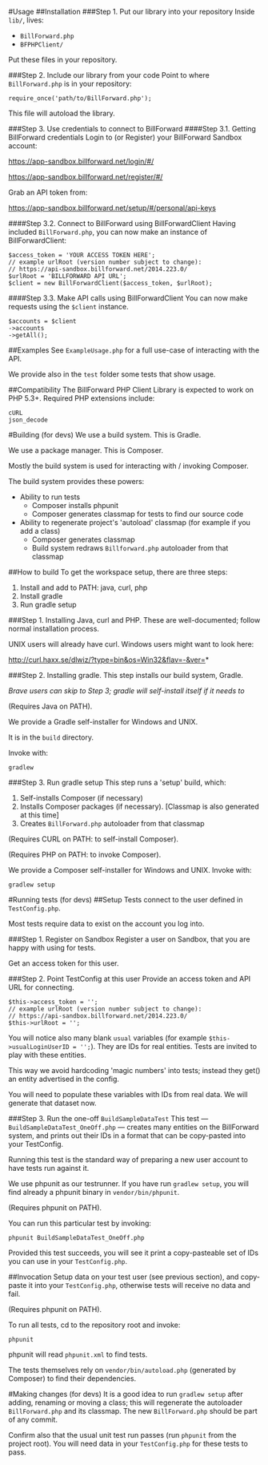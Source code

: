 #Usage
##Installation
###Step 1. Put our library into your repository
Inside `lib/`, lives:
* `BillForward.php`
* `BFPHPClient/`

Put these files in your repository.


###Step 2.  Include our library from your code
Point to where `BillForward.php` is in your repository:
```
require_once('path/to/BillForward.php');
```
This file will autoload the library.


###Step 3. Use credentials to connect to BillForward
####Step 3.1. Getting BillForward credentials
Login to (or Register) your BillForward Sandbox account:

https://app-sandbox.billforward.net/login/#/

https://app-sandbox.billforward.net/register/#/

Grab an API token from:

https://app-sandbox.billforward.net/setup/#/personal/api-keys

####Step 3.2. Connect to BillForward using BillForwardClient
Having included `BillForward.php`, you can now make an instance of BillForwardClient:

```
$access_token = 'YOUR ACCESS TOKEN HERE';
// example urlRoot (version number subject to change):
// https://api-sandbox.billforward.net/2014.223.0/
$urlRoot = 'BILLFORWARD API URL';
$client = new BillForwardClient($access_token, $urlRoot);
```

####Step 3.3. Make API calls using BillForwardClient
You can now make requests using the `$client` instance.
```
$accounts = $client
->accounts
->getAll();
```

##Examples
See `ExampleUsage.php` for a full use-case of interacting with the API.

We provide also in the `test` folder some tests that show usage.


##Compatibility
The BillForward PHP Client Library is expected to work on PHP 5.3+.
Required PHP extensions include:

```
cURL
json_decode
```


#Building (for devs)
We use a build system. This is Gradle.

We use a package manager. This is Composer.

Mostly the build system is used for interacting with / invoking Composer.


The build system provides these powers:
* Ability to run tests
  * Composer installs phpunit
  * Composer generates classmap for tests to find our source code
* Ability to regenerate project's 'autoload' classmap (for example if you add a class)
  * Composer generates classmap
  * Build system redraws `Billforward.php` autoloader from that classmap

##How to build
To get the workspace setup, there are three steps:

1. Install and add to PATH: java, curl, php
2. Install gradle
2. Run gradle setup

###Step 1. Installing Java, curl and PHP.
These are well-documented; follow normal installation process.

UNIX users will already have curl. Windows users might want to look here:

http://curl.haxx.se/dlwiz/?type=bin&os=Win32&flav=-&ver=*

###Step 2. Installing gradle.
This step installs our build system, Gradle.

*Brave users can skip to Step 3; gradle will self-install itself if it needs to*


(Requires Java on PATH).

We provide a Gradle self-installer for Windows and UNIX.

It is in the `build` directory.

Invoke with:

```
gradlew
```

###Step 3. Run gradle setup
This step runs a 'setup' build, which:

1. Self-installs Composer (if necessary)
2. Installs Composer packages (if necessary). [Classmap is also generated at this time]
3. Creates `BillForward.php` autoloader from that classmap


(Requires CURL on PATH: to self-install Composer).

(Requires PHP on PATH: to invoke Composer).

We provide a Composer self-installer for Windows and UNIX.
Invoke with:

```
gradlew setup
```


#Running tests (for devs)
##Setup
Tests connect to the user defined in `TestConfig.php`.

Most tests require data to exist on the account you log into.

###Step 1. Register on Sandbox
Register a user on Sandbox, that you are happy with using for tests.

Get an access token for this user.

###Step 2. Point TestConfig at this user
Provide an access token and API URL for connecting.

```
$this->access_token = '';
// example urlRoot (version number subject to change):
// https://api-sandbox.billforward.net/2014.223.0/
$this->urlRoot = '';
```

You will notice also many blank `usual` variables (for example `$this->usualLoginUserID = '';`). They are IDs for real entities. Tests are invited to play with these entities.

This way we avoid hardcoding 'magic numbers' into tests; instead they get() an entity advertised in the config.


You will need to populate these variables with IDs from real data. We will generate that dataset now.

###Step 3. Run the one-off `BuildSampleDataTest`
This test — `BuildSampleDataTest_OneOff.php` — creates many entities on the BillForward system, and prints out their IDs in a format that can be copy-pasted into your TestConfig.

Running this test is the standard way of preparing a new user account to have tests run against it.


We use phpunit as our testrunner. If you have run `gradlew setup`, you will find already a phpunit binary in `vendor/bin/phpunit`.

(Requires phpunit on PATH).

You can run this particular test by invoking:

```
phpunit BuildSampleDataTest_OneOff.php
```

Provided this test succeeds, you will see it print a copy-pasteable set of IDs you can use in your `TestConfig.php`.

##Invocation
Setup data on your test user (see previous section), and copy-paste it into your `TestConfig.php`, otherwise tests will receive no data and fail.


(Requires phpunit on PATH).

To run all tests, cd to the repository root and invoke:
```
phpunit
```

phpunit will read `phpunit.xml` to find tests.

The tests themselves rely on `vendor/bin/autoload.php` (generated by Composer) to find their dependencies.


#Making changes (for devs)
It is a good idea to run `gradlew setup` after adding, renaming or moving a class; this will regenerate the autoloader `BillForward.php` and its classmap. The new `BillForward.php` should be part of any commit.

Confirm also that the usual unit test run passes (run `phpunit` from the project root). You will need data in your `TestConfig.php` for these tests to pass.
